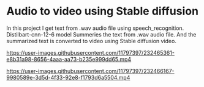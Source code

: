 # Audio to video using Stable diffusion
In this project I get text from .wav audio file using speech_recognition.
Distilbart-cnn-12-6 model Summeries the text from .wav audio file.
And the summarized text is converted to video using Stable diffusion video.

https://user-images.githubusercontent.com/11797397/232465361-e8b31a98-8656-4aaa-aa73-b235e999dd65.mp4

https://user-images.githubusercontent.com/11797397/232466167-9980589e-3d5d-4f33-92e8-f1793d6a5504.mp4

